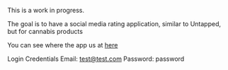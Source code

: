 This is a work in progress. 

The goal is to have a social media rating application, similar to Untapped, but for cannabis products

You can see where the app us at [here](https://safe-river-22544-4bf23334c1d4.herokuapp.com/)

Login Credentials
Email: test@test.com
Password: password
